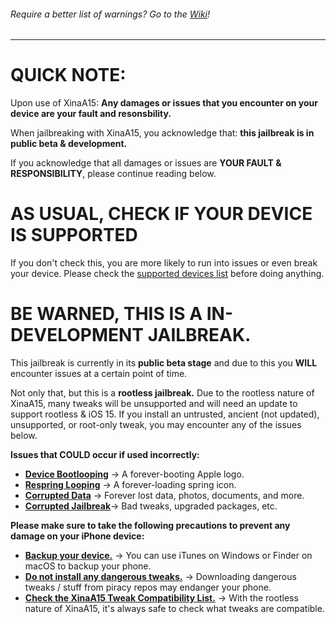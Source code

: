 ###### Require a better list of warnings? Go to the [Wiki](https://github.com/NotDarkn/XinaA15/wiki/Warnings)!
***
# QUICK NOTE:

Upon use of XinaA15: **Any damages or issues that you encounter on your device are your fault and resonsbility.**

When jailbreaking with XinaA15, you acknowledge that: **this jailbreak is in public beta & development.**

If you acknowledge that all damages or issues are **YOUR FAULT & RESPONSIBILITY**, please continue reading below.

# AS USUAL, CHECK IF YOUR DEVICE IS SUPPORTED
If you don't check this, you are more likely to run into issues or even break your device.
Please check the [supported devices list](https://github.com/NotDarkn/XinaA15/blob/main/SUPPORTED.md) before doing anything.

# BE WARNED, THIS IS A IN-DEVELOPMENT JAILBREAK.

This jailbreak is currently in its **public beta stage** and due to this you **WILL** encounter issues at a certain point of time.

Not only that, but this is a **rootless jailbreak.** Due to the rootless nature of XinaA15, many tweaks will be unsupported and will need an update to support rootless & iOS 15. If you install an untrusted, ancient (not updated), unsupported, or root-only tweak, you may encounter any of the issues below.

**Issues that COULD occur if used incorrectly:**
- [**Device Bootlooping**](https://ios.cfw.guide/troubleshooting/#bootloops) → A forever-booting Apple logo.
- [**Respring Looping**](https://ios.cfw.guide/troubleshooting/#respring-loops) → A forever-loading spring icon.
- [**Corrupted Data**](https://support.apple.com/en-us/HT204184) → Forever lost data, photos, documents, and more.
- [**Corrupted Jailbreak**](https://user-images.githubusercontent.com/73033672/222571264-2c262959-96a1-4c21-8373-83ba4b8d1104.png)→  Bad tweaks, upgraded packages, etc.

**Please make sure to take the following precautions to prevent any damage on your iPhone device:**
- [**Backup your device.**](https://support.apple.com/en-us/HT203977) → You can use iTunes on Windows or Finder on macOS to backup your phone.
- [**Do not install any dangerous tweaks.**](https://user-images.githubusercontent.com/73033672/211621673-bdaaec4b-9b8e-43e2-8d00-0c2fec1c962c.png) → Downloading dangerous tweaks / stuff from piracy repos may endanger your phone.
- [**Check the XinaA15 Tweak Compatibility List.**](https://docs.google.com/spreadsheets/d/1-VPAvqYYFdiRd2V8iXUNxz7gd9p4UcWsChNwuAU9zcI/htmlview) → With the rootless nature of XinaA15, it's always safe to check what tweaks are compatible.

